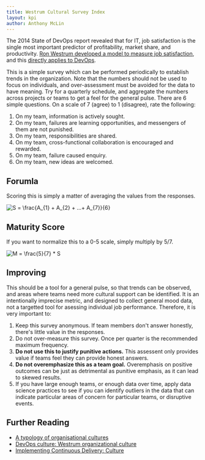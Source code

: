 ```yaml
---
title: Westrum Cultural Survey Index
layout: kpi
author: Anthony McLin
---
```

The 2014 State of DevOps report revealed that for IT, job satisfaction is the single most important predictor of profitability, market share, and productivity. [Ron Westrum developed a model to measure job satisfaction](https://qualitysafety.bmj.com/content/13/suppl_2/ii22), and this [directly applies to DevOps](https://continuousdelivery.com/implementing/culture/).

This is a simple survey which can be performed periodically to establish trends in the organization. Note that the numbers should not be used to focus on individuals, and over-assessment must be avoided for the data to have meaning. Try for a quarterly schedule, and aggregate the numbers across projects or teams to get a feel for the general pulse. There are 6 simple questions. On a scale of 7 (agree) to 1 (disagree), rate the following:

1. On my team, information is actively sought.
2. On my team, failures are learning opportunities, and messengers of them are not punished.
3. On my team, responsibilities are shared.
4. On my team, cross-functional collaboration is encouraged and rewarded.
5. On my team, failure caused enquiry.
6. On my team, new ideas are welcomed.

## Forumla
Scoring this is simply a matter of averaging the values from the responses.

<img src="https://latex.codecogs.com/gif.latex?S&space;=&space;\frac{A_{1}&space;&plus;&space;A_{2}&space;&plus;&space;...&plus;&space;A_{6}}{6}" title="S = \frac{A_{1} + A_{2} + ...+ A_{7}}{6}" />

## Maturity Score
If you want to normalize this to a 0-5 scale, simply multiply by 5/7.

<img src="https://latex.codecogs.com/gif.latex?M&space;=&space;\frac{5}{7}&space;*&space;S" title="M = \frac{5}{7} * S" />

## Improving
This should be a tool for a general pulse, so that trends can be observed, and areas where teams need more cultural support can be identified. It is an intentionally imprecise metric, and designed to collect general mood data, not a targetted tool for asessing individual job performance. Therefore, it is very important to:

1. Keep this survey anonymous. If team members don't answer honestly, there's little value in the responses.
2. Do not over-measure this survey. Once per quarter is the recommended maximum frequency.
3. **Do not use this to justify punitive actions.** This assessent only provides value if teams feel they can provide honest answers. 
4. **Do not overemphasize this as a team goal.** Overemphasis on positive outcomes can be just as detrimental as punitive emphasis, as it can lead to skewed results.
5. If you have large enough teams, or enough data over time, apply data science practices to see if you can identify outliers in the data that can indicate particular areas of concern for particular teams, or disruptive events.

## Further Reading
* [A typology of organisational cultures](https://qualitysafety.bmj.com/content/13/suppl_2/ii22)
* [DevOps culture: Westrum organizational culture](https://cloud.google.com/solutions/devops/devops-culture-westrum-organizational-culture)
* [Implementing Continuous Delivery: Culture](https://continuousdelivery.com/implementing/culture/)
